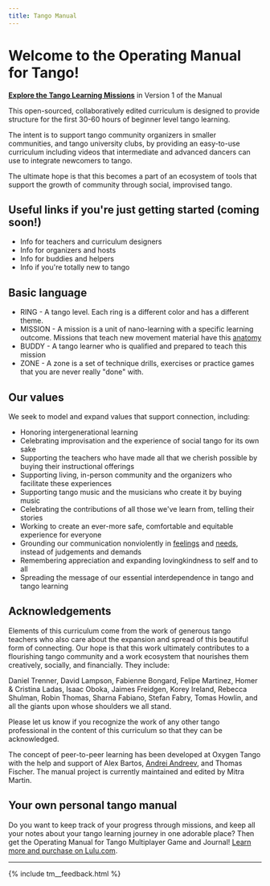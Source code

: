 ```yaml
---
title: Tango Manual
---
```


# Welcome to the Operating Manual for Tango!

**[Explore the Tango Learning Missions](v1/index.md)** in Version 1 of the Manual

This open-sourced, collaboratively edited curriculum is designed to provide structure for the first 30-60 hours of beginner level tango learning.

The intent is to support tango community organizers in smaller communities, and tango university clubs, by providing an easy-to-use curriculum including videos that intermediate and advanced dancers can use to integrate newcomers to tango. 

The ultimate hope is that this becomes a part of an ecosystem of tools that support the growth of community through social, improvised tango.

## Useful links if you're just getting started (coming soon!)
* Info for teachers and curriculum designers
* Info for organizers and hosts
* Info for buddies and helpers
* Info if you're totally new to tango

## Basic language
* RING - A tango level. Each ring is a different color and has a different theme. 
* MISSION - A mission is a unit of nano-learning with a specific learning outcome. Missions that teach new movement material have this [anatomy](http://tangomanual.com/v1/appendix/anatomy-of-a-mission)
* BUDDY - A tango learner who is qualified and prepared to teach this mission
* ZONE - A zone is a set of technique drills, exercises or practice games that you are never really "done" with.

## Our values

We seek to model and expand values that support connection, including: 

* Honoring intergenerational learning
* Celebrating improvisation and the experience of social tango for its own sake
* Supporting the teachers who have made all that we cherish possible by buying their instructional offerings
* Supporting living, in-person community and the organizers who facilitate these experiences
* Supporting tango music and the musicians who create it by buying music
* Celebrating the contributions of all those we've learn from, telling their stories
* Working to create an ever-more safe, comfortable and equitable experience for everyone
* Grounding our communication nonviolently in [feelings](https://www.cnvc.org/sites/default/files/feelings_inventory_0.pdf) and [needs](https://www.cnvc.org/sites/default/files/needs_inventory_0.pdf), instead of judgements and demands
* Remembering appreciation and expanding lovingkindness to self and to all
* Spreading the message of our essential interdependence in tango and tango learning

## Acknowledgements

Elements of this curriculum come from the work of generous tango teachers who also care about the expansion and spread of this beautiful form of connecting. Our hope is that this work ultimately contributes to a flourishing tango community and a work ecosystem that nourishes them creatively, socially, and financially. They include: 

Daniel Trenner, David Lampson, Fabienne Bongard, Felipe Martinez, Homer & Cristina Ladas, Isaac Oboka, Jaimes Freidgen, Korey Ireland, Rebecca Shulman, Robin Thomas, Sharna Fabiano, Stefan Fabry, Tomas Howlin, and all the giants upon whose shoulders we all stand.

Please let us know if you recognize the work of any other tango professional in the content of this curriculum so that they can be acknowledged.  

The concept of peer-to-peer learning has been developed at Oxygen Tango with the help and support of Alex Bartos, [Andrei Andreev](http://andreimoment.com), and Thomas Fischer. The manual project is currently maintained and edited by Mitra Martin.

## Your own personal tango manual

Do you want to keep track of your progress through missions, and keep all your notes about your tango learning journey in one adorable place? Then get the Operating Manual for Tango Multiplayer Game and Journal! [Learn more and purchase on Lulu.com](http://www.lulu.com/shop/mitra-martin/operating-manual-for-tango/paperback/product-23156231.html).

---
{% include tm__feedback.html %}
